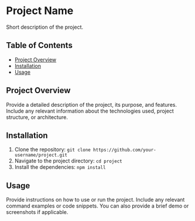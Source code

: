 # Project Name

Short description of the project.

## Table of Contents

- [Project Overview](#project-overview)
- [Installation](#installation)
- [Usage](#usage)

## Project Overview

Provide a detailed description of the project, its purpose, and features. Include any relevant information about the technologies used, project structure, or architecture.

## Installation

1. Clone the repository: `git clone https://github.com/your-username/project.git`
2. Navigate to the project directory: `cd project`
3. Install the dependencies: `npm install`

## Usage

Provide instructions on how to use or run the project. Include any relevant command examples or code snippets. You can also provide a brief demo or screenshots if applicable.
